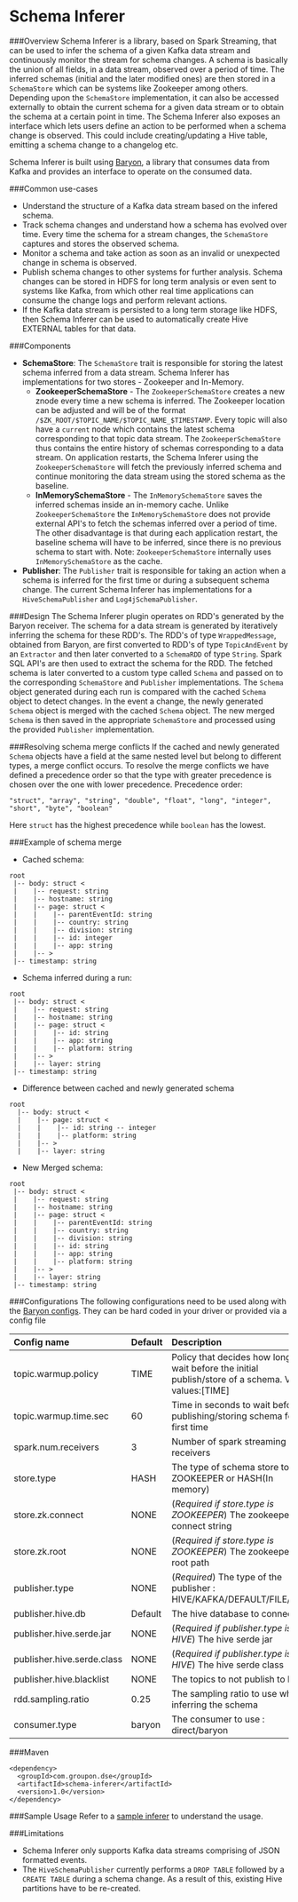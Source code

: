 Schema Inferer
==============
###Overview
Schema Inferer is a library, based on Spark Streaming, that can be used to infer the schema of a given Kafka data stream and continuously monitor the stream for schema changes. A schema is basically the union of all fields, in a data stream, observed over a period of time. The inferred schemas (initial and the later modified ones) are then stored in a `SchemaStore` which can be systems like Zookeeper among others. Depending upon the `SchemaStore` implementation, it can also be accessed externally to obtain the current schema for a given data stream or to obtain the schema at a certain point in time. The Schema Inferer also exposes an interface which lets users define an action to be performed when a schema change is observed. This could include creating/updating a Hive table, emitting a schema change to a changelog etc.

Schema Inferer is built using [Baryon](https://github.com/groupon/baryon), a library that consumes data from Kafka and provides an interface to operate on the consumed data.

###Common use-cases
* Understand the structure of a Kafka data stream based on the infered schema.
* Track schema changes and understand how a schema has evolved over time. Every time the schema for a stream changes, the `SchemaStore` captures and stores the observed schema.
* Monitor a schema and take action as soon as an invalid or unexpected change in schema is observed.
* Publish schema changes to other systems for further analysis. Schema changes can be stored in HDFS for long term analysis or even sent to systems like Kafka, from which other real time applications can consume the change logs and perform relevant actions.
* If the Kafka data stream is persisted to a long term storage like HDFS, then Schema Inferer can be used to automatically create Hive EXTERNAL tables for that data. 

###Components
- **SchemaStore**: The `SchemaStore` trait is responsible for storing the latest schema inferred from a data stream. Schema Inferer has implementations for two stores - Zookeeper and In-Memory.
  - **ZookeeperSchemaStore** - The `ZookeeperSchemaStore` creates a new znode every time a new schema is inferred. The Zookeeper location can be adjusted and will be of the format `/$ZK_ROOT/$TOPIC_NAME/$TOPIC_NAME_$TIMESTAMP`. Every topic will also have a `current` node which contains the latest schema corresponding to that topic data stream. The `ZookeeperSchemaStore` thus contains the entire history of schemas corresponding to a data stream. On application restarts, the Schema Inferer using the `ZookeeperSchemaStore` will fetch the previously inferred schema and continue monitoring the data stream using the stored schema as the baseline.
  - **InMemorySchemaStore** - The `InMemorySchemaStore` saves the inferred schemas inside an in-memory cache. Unlike `ZookeeperSchemaStore` the `InMemorySchemaStore` does not provide external API's to fetch the schemas inferred over a period of time. The other disadvantage is that during each application restart, the baseline schema will have to be inferred, since there is no previous schema to start with.
  Note: `ZookeeperSchemaStore` internally uses `InMemorySchemaStore` as the cache.
- **Publisher**: The `Publisher` trait is responsible for taking an action when a schema is inferred for the first time or during a subsequent schema change. The current Schema Inferer has implementations for a `HiveSchemaPublisher` and `Log4jSchemaPublisher`. 

###Design
The Schema Inferer plugin operates on RDD's generated by the Baryon receiver. The schema for a data stream is generated by iteratively inferring the schema for these RDD's. The RDD's of type `WrappedMessage`, obtained from Baryon, are first converted to RDD's of type `TopicAndEvent` by an `Extractor` and then later converted to a `SchemaRDD` of type `String`. Spark SQL API's are then used to extract the schema for the RDD. The fetched schema is later converted to a custom type called `Schema` and passed on to the corresponding `SchemaStore` and `Publisher` implementations. 
The `Schema` object generated during each run is compared with the cached `Schema` object to detect changes. In the event a change, the newly generated `Schema` object is merged with the cached `Schema` object. The new merged `Schema` is then saved in the appropriate `SchemaStore` and processed using the provided `Publisher` implementation.

###Resolving schema merge conflicts
If the cached and newly generated `Schema` objects have a field at the same nested level but belong to different types, a merge conflict occurs. To resolve the merge conflicts we have defined a precedence order so that the type with greater precedence is chosen over the one with lower precedence.
Precedence order:
```
"struct", "array", "string", "double", "float", "long", "integer", "short", "byte", "boolean"
```
Here `struct` has the highest precedence while `boolean` has the lowest.

###Example of schema merge

- Cached schema:
```
root
 |-- body: struct <
 |    |-- request: string
 |    |-- hostname: string
 |    |-- page: struct <
 |    |    |-- parentEventId: string
 |    |    |-- country: string
 |    |    |-- division: string
 |    |    |-- id: integer
 |    |    |-- app: string
 |    |-- >
 |-- timestamp: string
```

- Schema inferred during a run:
```
root
 |-- body: struct <
 |    |-- request: string
 |    |-- hostname: string
 |    |-- page: struct <
 |    |    |-- id: string
 |    |    |-- app: string
 |    |    |-- platform: string
 |    |-- >
 |    |-- layer: string
 |-- timestamp: string
```

- Difference between cached and newly generated schema
```
root
  |-- body: struct <
  |    |-- page: struct <
  |    |    |-- id: string -- integer
  |    |    |-- platform: string
  |    |-- >
  |    |-- layer: string
```

- New Merged schema:
```
root
 |-- body: struct <
 |    |-- request: string
 |    |-- hostname: string
 |    |-- page: struct <
 |    |    |-- parentEventId: string
 |    |    |-- country: string
 |    |    |-- division: string
 |    |    |-- id: string
 |    |    |-- app: string
 |    |    |-- platform: string
 |    |-- >
 |    |-- layer: string
 |-- timestamp: string
```

###Configurations
The following configurations need to be used along with the [Baryon configs](https://github.com/groupon/baryon/wiki/Configurations). They can be hard coded in your driver or provided via a config file

| Config name | Default | Description |
| :------------ | :------ | :----------- |
| topic.warmup.policy | TIME | Policy that decides how long to wait before the initial publish/store of a schema. Valid values:[TIME] |
| topic.warmup.time.sec | 60 | Time in seconds to wait before publishing/storing schema for first time |
| spark.num.receivers | 3 | Number of spark streaming receivers |
| store.type | HASH | The type of schema store to use ZOOKEEPER or HASH(In memory) |
| store.zk.connect | NONE | (*Required if store.type is ZOOKEEPER*) The zookeeper connect string |
| store.zk.root | NONE | (*Required if store.type is ZOOKEEPER*) The zookeeper root path |
| publisher.type | NONE | (*Required*) The type of the publisher : HIVE/KAFKA/DEFAULT/FILE/LOG |
| publisher.hive.db | Default | The hive database to connect to |
| publisher.hive.serde.jar | NONE | (*Required if publisher.type is HIVE*) The hive serde jar |
| publisher.hive.serde.class | NONE | (*Required if publisher.type is HIVE*) The hive serde class |
| publisher.hive.blacklist | NONE | The topics to not publish to hive |
| rdd.sampling.ratio | 0.25 | The sampling ratio to use when inferring the schema |
| consumer.type | baryon | The consumer to use : direct/baryon |

###Maven
```
<dependency>
  <groupId>com.groupon.dse</groupId>
  <artifactId>schema-inferer</artifactId>
  <version>1.0</version>
</dependency>
```

###Sample Usage
Refer to a [sample inferer](src/main/scala/com/groupon/dse/examples/SampleSchemaInfererDriver.scala) to understand the usage.

###Limitations
* Schema Inferer only supports Kafka data streams comprising of JSON formatted events.
* The `HiveSchemaPublisher` currently performs a `DROP TABLE` followed by a `CREATE TABLE` during a schema change. As a result of this, existing Hive partitions have to be re-created.

